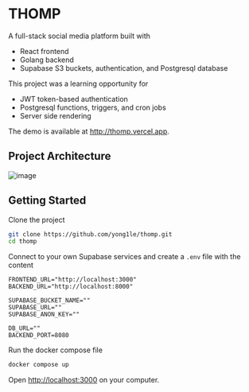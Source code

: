 # THOMP

A full-stack social media platform built with

* React frontend
* Golang backend 
* Supabase S3 buckets, authentication, and Postgresql database

This project was a learning opportunity for

* JWT token-based authentication
* Postgresql functions, triggers, and cron jobs
* Server side rendering

The demo is available at http://thomp.vercel.app.

## Project Architecture

![image](https://github.com/yong1le/thomp/assets/76537485/c132037f-2a9d-469b-b59f-8c4b6a4134b7)


## Getting Started

Clone the project

```sh
git clone https://github.com/yong1le/thomp.git
cd thomp
```

Connect to your own Supabase services and create a `.env` file with the content

```env
FRONTEND_URL="http://localhost:3000"
BACKEND_URL="http://localhost:8000"

SUPABASE_BUCKET_NAME=""
SUPABASE_URL=""
SUPABASE_ANON_KEY=""

DB_URL=""
BACKEND_PORT=8080
```

Run the docker compose file

```sh
docker compose up
```
Open [http://localhost:3000]() on your computer.
